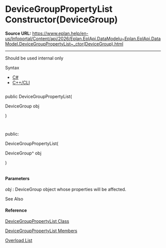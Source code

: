 # DeviceGroupPropertyList Constructor(DeviceGroup)

**Source URL:** https://www.eplan.help/en-us/Infoportal/Content/api/2026/Eplan.EplApi.DataModelu~Eplan.EplApi.DataModel.DeviceGroupPropertyList~_ctor(DeviceGroup).html

---

Should be used internal only

Syntax

- [C#](#i-syntax-CS)
- [C++/CLI](#i-syntax-CPP2005)

```
```
public DeviceGroupPropertyList( 
   DeviceGroup obj
)
```
```

```
```
public:
DeviceGroupPropertyList( 
   DeviceGroup^ obj
)
```
```

#### Parameters

*obj*
:   DeviceGroup object whose properties will be affected.



See Also

#### Reference

[DeviceGroupPropertyList Class](Eplan.EplApi.DataModelu~Eplan.EplApi.DataModel.DeviceGroupPropertyList.html)
  
[DeviceGroupPropertyList Members](Eplan.EplApi.DataModelu~Eplan.EplApi.DataModel.DeviceGroupPropertyList_members.html)
  
[Overload List](Eplan.EplApi.DataModelu~Eplan.EplApi.DataModel.DeviceGroupPropertyList~_ctor.html)